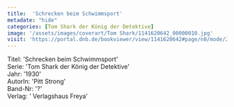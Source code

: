 ```yaml
---
title:  'Schrecken beim Schwimmsport'
metadate: "hide"
categories: [Tom Shark der König der Detektive]
image: '/assets/images/coverart/Tom Shark/1141620642_00000010.jpg'
visit: 'https://portal.dnb.de/bookviewer/view/1141620642#page/n0/mode/2up'
---
```

Titel: 'Schrecken beim Schwimmsport' <br>
Serie: 'Tom Shark der König der Detektive' <br>
Jahr: '1930' <br>
AutorIn: 'Pitt Strong' <br>
Band-Nr: '?' <br>
Verlag: ' Verlagshaus Freya'
